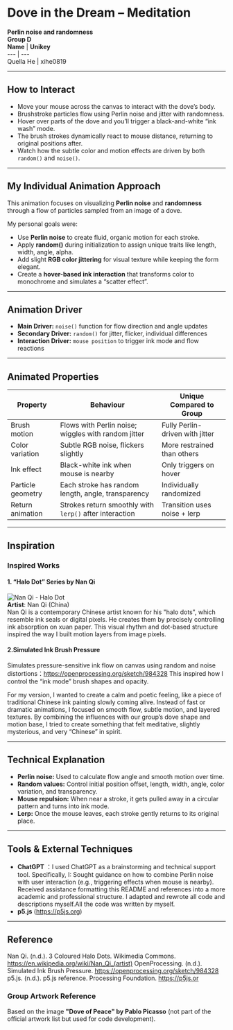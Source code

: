 # Dove in the Dream – Meditation  
**Perlin noise and randomness**  
**Group D**  
**Name** | **Unikey**  
--- | ---  
Quella He | xihe0819  

---

## How to Interact
- Move your mouse across the canvas to interact with the dove’s body.
- Brushstroke particles flow using Perlin noise and jitter with randomness.
- Hover over parts of the dove and you’ll trigger a black-and-white “ink wash” mode.
- The brush strokes dynamically react to mouse distance, returning to original positions after.
- Watch how the subtle color and motion effects are driven by both `random()` and `noise()`.

---

##  My Individual Animation Approach

This animation focuses on visualizing **Perlin noise** and **randomness** through a flow of particles sampled from an image of a dove.

My personal goals were:
- Use **Perlin noise** to create fluid, organic motion for each stroke.
- Apply **random()** during initialization to assign unique traits like length, width, angle, alpha.
- Add slight **RGB color jittering** for visual texture while keeping the form elegant.
- Create a **hover-based ink interaction** that transforms color to monochrome and simulates a “scatter effect”.

---

##  Animation Driver

- **Main Driver:** `noise()` function for flow direction and angle updates  
- **Secondary Driver:** `random()` for jitter, flicker, individual differences  
- **Interaction Driver:** `mouse position` to trigger ink mode and flow reactions  

---

##  Animated Properties

| Property            | Behaviour                                                                 | Unique Compared to Group      |
|---------------------|---------------------------------------------------------------------------|--------------------------------|
| Brush motion        | Flows with Perlin noise; wiggles with random jitter                       | Fully Perlin-driven with jitter |
| Color variation     | Subtle RGB noise, flickers slightly                                       | More restrained than others    |
| Ink effect          | Black-white ink when mouse is nearby                                     | Only triggers on hover         |
| Particle geometry   | Each stroke has random length, angle, transparency                        | Individually randomized         |
| Return animation    | Strokes return smoothly with `lerp()` after interaction                   | Transition uses noise + lerp   |

---

## Inspiration

### Inspired Works
#### 1. “Halo Dot” Series by Nan Qi  
![Nan Qi - Halo Dot](https://files.ocula.com/ri/f2/f26953c9-ff62-426a-86a1-246ffe1ba0a5/1600/536/3-coloured-halo-dots-by-nan-qi.webp)  
**Artist**: Nan Qi (China)  
Nan Qi is a contemporary Chinese artist known for his "halo dots", which resemble ink seals or digital pixels. He creates them by precisely controlling ink absorption on xuan paper. This visual rhythm and dot-based structure inspired the way I built motion layers from image pixels.

#### 2.Simulated Ink Brush Pressure
Simulates pressure-sensitive ink flow on canvas using random and noise distortions：https://openprocessing.org/sketch/984328
This inspired how I control the “ink mode” brush shapes and opacity.

For my version, I wanted to create a calm and poetic feeling, like a piece of traditional Chinese ink painting slowly coming alive. Instead of fast or dramatic animations, I focused on smooth flow, subtle motion, and layered textures.
By combining the influences with our group’s dove shape and motion base, I tried to create something that felt meditative, slightly mysterious, and very “Chinese” in spirit.

---

## Technical Explanation

- **Perlin noise:** Used to calculate flow angle and smooth motion over time.
- **Random values:** Control initial position offset, length, width, angle, color variation, and transparency.
- **Mouse repulsion:** When near a stroke, it gets pulled away in a circular pattern and turns into ink mode.
- **Lerp:** Once the mouse leaves, each stroke gently returns to its original place.

---

## Tools & External Techniques

- **ChatGPT** ：I used ChatGPT as a brainstorming and technical support tool. Specifically, I:
Sought guidance on how to combine Perlin noise with user interaction (e.g., triggering effects when mouse is nearby).
Received assistance formatting this README and references into a more academic and professional structure.
I adapted and rewrote all code and descriptions myself.All the code was written by myself.
- **p5.js** (https://p5js.org)

---

## Reference
Nan Qi. (n.d.). 3 Coloured Halo Dots. Wikimedia Commons. https://en.wikipedia.org/wiki/Nan_Qi_(artist)
OpenProcessing. (n.d.). Simulated Ink Brush Pressure. https://openprocessing.org/sketch/984328
p5.js. (n.d.). p5.js reference. Processing Foundation. https://p5js.or
### Group Artwork Reference
Based on the image **"Dove of Peace" by Pablo Picasso** (not part of the official artwork list but used for code development).